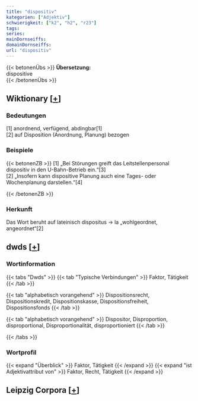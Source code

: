 ```yaml
---
title: "dispositiv"
kategorien: ["Adjektiv"]
schwierigkeit: ["k2", "h2", "r23"]
tags:
series:
mainDornseiffs:
domainDornseiffs:
url: "dispositiv"
---
```


{{< betonenÜbs >}}
**Übersetzung:**  
dispositive  
{{< /betonenÜbs >}}

## Wiktionary [[+](https://de.wiktionary.org/wiki/dispositiv)]

### Bedeutungen
[1] anordnend, verfügend, abdingbar[1]  
[2] auf Disposition (Anordnung, Planung) bezogen  

### Beispiele
{{< betonenZB >}}
[1] „Bei Störungen greift das Leitstellenpersonal dispositiv in den U-Bahn-Betrieb ein.“[3]  
[2] „Insofern kann dispositive Planung auch eine Tages- oder Wochenplanung darstellen.“[4]  

{{< /betonenZB >}}
### Herkunft
Das Wort beruht auf lateinisch dispositus → la „wohlgeordnet, angeordnet“[2]  



## dwds [[+](https://www.dwds.de/wb/dispositiv)]

### Wortinformation
{{< tabs "Dwds" >}}
{{< tab "Typische Verbindungen" >}}
Faktor, Tätigkeit
{{< /tab >}}

{{< tab "alphabetisch vorangehend" >}}
Dispositionsrecht, Dispositionskredit, Dispositionskasse, Dispositionsfreiheit, Dispositionsfonds
{{< /tab >}}

{{< tab "alphabetisch vorangehend" >}}
Dispositor, Disproportion, disproportional, Disproportionalität, disproportioniert
{{< /tab >}}

{{< /tabs >}}

### Wortprofil
{{< expand "Überblick" >}} Faktor, Tätigkeit {{< /expand >}}
{{< expand "ist Adjektivattribut von" >}} Faktor, Recht, Tätigkeit {{< /expand >}}

## Leipzig Corpora [[+](https://corpora.uni-leipzig.de/en/res?word=dispositiv&corpusId=deu_newscrawl-public_2018)]

